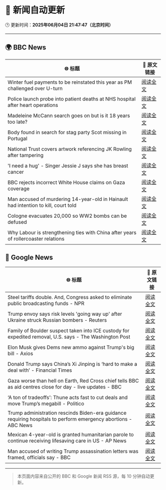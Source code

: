 # 🧠 新闻自动更新

🕒 更新时间：**2025年06月04日 21:47:47（北京时间）**

---

## 🌍 BBC News

| 🌐 标题 | 🔗 原文链接 |
|--------|-------------|
| Winter fuel payments to be reinstated this year as PM challenged over U-turn | [阅读全文](https://www.bbc.com/news/articles/czr8e5g5vp8o) |
| Police launch probe into patient deaths at NHS hospital after heart operations | [阅读全文](https://www.bbc.com/news/articles/cev404npy4po) |
| Madeleine McCann search goes on but is it 18 years too late? | [阅读全文](https://www.bbc.com/news/articles/c20qdwxq394o) |
| Body found in search for stag party Scot missing in Portugal | [阅读全文](https://www.bbc.com/news/articles/ce9vm9z3579o) |
| National Trust covers artwork referencing JK Rowling after tampering | [阅读全文](https://www.bbc.com/news/articles/c2d5867e61go) |
| 'I need a hug' - Singer Jessie J says she has breast cancer | [阅读全文](https://www.bbc.com/news/articles/cwy3ve0rrlro) |
| BBC rejects incorrect White House claims on Gaza coverage | [阅读全文](https://www.bbc.com/news/articles/ce814ez7030o) |
| Man accused of murdering 14-year-old in Hainault had intention to kill, court told | [阅读全文](https://www.bbc.com/news/articles/cp3nlggxzkko) |
| Cologne evacuates 20,000 so WW2 bombs can be defused | [阅读全文](https://www.bbc.com/news/articles/cj6r04e870do) |
| Why Labour is strengthening ties with China after years of rollercoaster relations | [阅读全文](https://www.bbc.com/news/articles/c071jr159p0o) |

## 📰 Google News

| 🌐 标题 | 🔗 原文链接 |
|--------|-------------|
| Steel tariffs double. And, Congress asked to eliminate public broadcasting funds - NPR | [阅读全文](https://news.google.com/rss/articles/CBMipwFBVV95cUxNZnhmeFFxaGpYc1VnN2s5QmJrVGFmRUQ0TnBLa1JZQk9ldm1ia3FsbWdCYlRpd1MwQnp0UHlJUWJYaWRPYndSTnk5MTVTNHVnbkMxZTNldmpRQzBMVko1Zk1ZbUtMQjNScEhvcVlEV2R1eVJGMDJHbWtfV3FQd2Flb0syWEVXcTY5VHhxS2FHdzhzTThVb29xTVdydUVHY1ZtWkxzaGwtZw?oc=5) |
| Trump envoy says risk levels 'going way up' after Ukraine struck Russian bombers - Reuters | [阅读全文](https://news.google.com/rss/articles/CBMi2AFBVV95cUxNdUNicUxvRWhqTnZXSlVqaDRmQjc4ME1IRkk5djN6TkF2LUZpZU84a2hfVXlUTkRzU19tWjdwQW9rUU1wTGZFTDh3R0JsdHNVQ1lyRmpLQWpxVTBWRjNySWpFMVJCVVpWNXktZmxZV1VEbFJpcWtHcDhLWjJSQzNMNVU3RzZJZ0JZX1RPdC1rc24zcEl6RnRpRjUtTGR0X2ZLTVFxbTQwczBmT2ltV2MtMzRJc2tFQk5aOUI1NzNIRmlid0hsdkVfWmhxTDZnX2M2RVVxd3VHVWE?oc=5) |
| Family of Boulder suspect taken into ICE custody for expedited removal, U.S. says - The Washington Post | [阅读全文](https://news.google.com/rss/articles/CBMimwFBVV95cUxQRG13ZUlJUmo5eXV6WjY3T1VtempSYUNNVUl5b1E4V1pPVS1zZl9ON0JUbnFZN2FURFJ3THRqRk4zYnZYMGo3UkI4SlhFRDdsVTRaUVR3bXVoUjBTTU5hV1dQdEtqREVaSzB2ZEczdlJXOVhXS3hub0ZJRjdRcVJWa0NCVFNDeTZtSWh5WnlBVnlKa1hVOUxuejZIVQ?oc=5) |
| Elon Musk gives Dems new ammo against Trump's big bill - Axios | [阅读全文](https://news.google.com/rss/articles/CBMihgFBVV95cUxPbjZubmJKSU5UUUdyTFdVOTdfc0QzbUt4bzJVQy1EeWdvTUlGUG13X083U0lGM2JOb0FiXzBEUTBweWtIMmhFZkFYMnlmcjVhNkJjM2dsbUE2cFU1eXpySXd3VGh3QUU3bHp2RW9rZ0pJUzhHbi0zTFp5MHk3cC1IT1lVLUJFQQ?oc=5) |
| Donald Trump says China’s Xi Jinping is ‘hard to make a deal with’ - Financial Times | [阅读全文](https://news.google.com/rss/articles/CBMicEFVX3lxTE45QmtaWXc2TjFSOTBtZUc2ZEhIdzd2U0ZMQU1La1Q3UFNUMHBiTW4yLXppcHdUWjlzQnczQXpucnc5cVAtVlVSeFRFZUMtckFReUFTOWZyOVdIX29DdkFqaGNTSmVMTlJCaGU3VURrSHI?oc=5) |
| Gaza worse than hell on Earth, Red Cross chief tells BBC as aid centres close for day - live updates - BBC | [阅读全文](https://news.google.com/rss/articles/CBMiVEFVX3lxTE5Nc0NDRlJiMnV3YmFpT0FkNWF6dGlJOERGVjNYRHViWE5GQjMxblZMbHVOd2tldDlUYUZzaE11M3hxQ0pULWZFdjdNTGFvaHA5anpyeQ?oc=5) |
| ‘A ton of tradeoffs’: Thune acts fast to cut deals and move Trump’s megabill - Politico | [阅读全文](https://news.google.com/rss/articles/CBMikwFBVV95cUxPbDRHS2pMUXJSSUpZeEllNUs1bmdNMHJheUZ3cElPU2U1cFVZRjRiLTY3SWRua1pSZ3luX3A1czZqcnl0czZGV1dtUXdHbVY2M1o3ZzdWQU9ENHI3S2UxWTlHVk5VU3FyYTdSUE1rUXRNRG5uVk5qMVlaSDZjVU9xa3V2M3Y3aXNMdXJxMks3TkhkM1k?oc=5) |
| Trump administration rescinds Biden-era guidance requiring hospitals to perform emergency abortions - ABC News | [阅读全文](https://news.google.com/rss/articles/CBMiuAFBVV95cUxNSWc1X1hDVlM3bHlMaUVqWXdSN216NTJ0U1ZjX29YMjlOUjV6X3hCalhhb0lySWw2LVZWRWZqb2lzVHRDangxSnRKZW1OVnZmZnFUUDJBOGNCcmo0WFJGZkZiS080Y3hheFhBdFVZZnQ3Z3o0MGExUVcyQmtpN2V4WlR2UDdvai05cWFVXzYxNTZmdDBfQkZhNmc5VmhkdGdRNEZ0M1NHRnZpdk9vcEpLdFhFcnBKd09G0gG-AUFVX3lxTE42YWtyS0s5cmRIQU5FdGg0cWJZYW5YdUc4NmphYWdDalZabjgyNXdPdHA5ZFpqSnU4elhGbzNKYkhEd2hhdzlucWpBSExVVGxxTHN5MmkwV2FiWTFCeWtmU0RPMFFBSWVMc25zWUpKaUpfZU1QZVM2N01iTjVnQ01HTDFDWnVrTzZkX3FtdTZzNzN2VzliSkVLYThpQ1pBQ3VPdjl1YWdFNGM0ZlcyZ3Z6ZTBhbXNGeFc3WlFQd1E?oc=5) |
| Mexican 4-year-old is granted humanitarian parole to continue receiving lifesaving care in US - AP News | [阅读全文](https://news.google.com/rss/articles/CBMiqAFBVV95cUxQQzB5UkNfa3dUUGNLak9UbUxRLThWeXU5VkRqM19GRHpVRkgyM05nNHBabzRSQXAxbXdJNkcxTGloOTRLVlVURkRHdWpVX2xYYmhXNng4NGQxWHVqcjFHaFY0YzRwLURtTVE4ZS1zOUhQWWw1YWpEZjd1aVFHM3hidkF1eE54WWo0ejc4Z3Bhd0MtdTExdUNick1BRjd4ZlJSWldnTkdwMkY?oc=5) |
| Man accused of writing Trump assassination letters was framed, officials say - BBC | [阅读全文](https://news.google.com/rss/articles/CBMiWkFVX3lxTFBsOGxlbFhOdVlLeXVZRjZZQ3U2d1RWc3cteXBxWTBQbU50bDZSLV9tTS1DOW5tbDJScXFHckhmSVg4UHEyUENQZmFSUUdrbWlJWE5aNWZRbjVOd9IBX0FVX3lxTE1YQy10b1BDcTJJelBfZkdzaWNsYnZWV1RoZTN2V1dhdTdjNkdnRF8wS1I1SGw4WWJvTHN6SUhVZllrTHoyUU9kdjZWN3VLRVZGQ2ZIdHV2WUFWdVlNTGdj?oc=5) |

---
> 本页面内容来自公开的 BBC 和 Google 新闻 RSS 源，每 10 分钟自动更新。